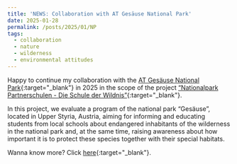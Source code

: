 ```yaml
---
title: 'NEWS: Collaboration with AT Gesäuse National Park'
date: 2025-01-28
permalink: /posts/2025/01/NP
tags:
  - collaboration
  - nature
  - wilderness
  - environmental attitudes
---
```


Happy to continue my collaboration with the [AT Gesäuse National Park](https://nationalpark-gesaeuse.at/en/){:target="_blank"} in 2025 in the scope of the project [“Nationalpark Partnerschulen - Die Schule der Wildnis”](https://nationalpark-gesaeuse.at/nationalpark-erleben/schulen-und-gruppen/fuer-schulen/fuer-schulen-eintagige-programme/){:target="_blank"}.

In this project, we evaluate a program of the national park “Gesäuse”, located in Upper Styria, Austria, aiming for informing and educating students from local schools about endangered inhabitants of the wilderness in the national park and, at the same time, raising awareness about how important it is to protect these species together with their special habitats.

Wanna know more? Click [here](https://stefaneha.github.io/projects/national_park/){:target="_blank"}.
